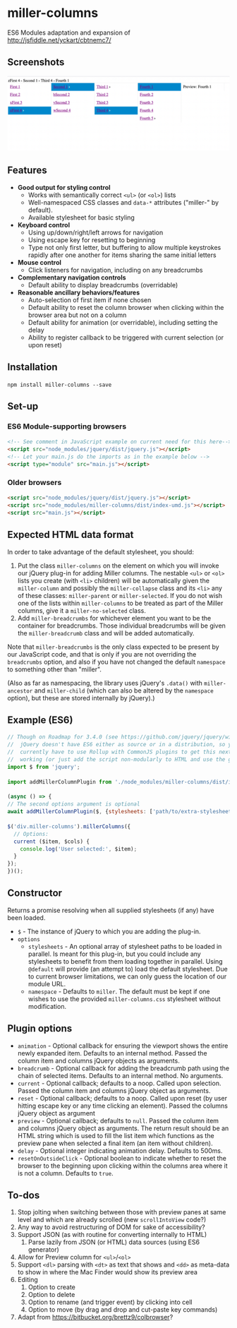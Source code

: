 # miller-columns

ES6 Modules adaptation and expansion of
<http://jsfiddle.net/yckart/cbtnemc7/>

## Screenshots

![Multiple columns](./screenshots/multiple-columns.png)

## Features

- **Good output for styling control**
  - Works with semantically correct `<ul>` (or `<ol>`) lists
  - Well-namespaced CSS classes and `data-*` attributes ("miller-" by default).
  - Available stylesheet for basic styling
- **Keyboard control**
  - Using up/down/right/left arrows for navigation
  - Using escape key for resetting to beginning
  - Type not only first letter, but buffering to allow multiple keystrokes
    rapidly after one another for items sharing the same initial letters
- **Mouse control**
  - Click listeners for navigation, including on any breadcrumbs
- **Complementary navigation controls**
  - Default ability to display breadcrumbs (overridable)
- **Reasonable ancillary behaviors/features**
  - Auto-selection of first item if none chosen
  - Default ability to reset the column browser when clicking within the browser
      area but not on a column
  - Default ability for animation (or overridable), including setting the delay
  - Ability to register callback to be triggered with current selection
      (or upon reset)

## Installation

`npm install miller-columns --save`

## Set-up

### ES6 Module-supporting browsers

```html
<!-- See comment in JavaScript example on current need for this here-->
<script src="node_modules/jquery/dist/jquery.js"></script>
<!-- Let your main.js do the imports as in the example below -->
<script type="module" src="main.js"></script>
```

### Older browsers

```html
<script src="node_modules/jquery/dist/jquery.js"></script>
<script src="node_modules/miller-columns/dist/index-umd.js"></script>
<script src="main.js"></script>
```

## Expected HTML data format

In order to take advantage of the default stylesheet, you should:

1. Put the class `miller-columns` on the element on which you will invoke
    our jQuery plug-in for adding Miller columns. The nestable `<ul>` or
    `<ol>` lists you create (with `<li>` children) will be automatically
    given the `miller-column` and possibly the `miller-collapse` class
    and its `<li>` any of these classes: `miller-parent` or `miller-selected`.
    If you do not wish one of the lists within `miller-columns` to be
    treated as part of the Miller columns, give it a `miller-no-selected`
    class.
1. Add `miller-breadcrumbs` for whichever element you want to be the
    container for breadcrumbs. Those individual breadcrumbs will be given
    the `miller-breadcrumb` class and will be added automatically.

Note that `miller-breadcrumbs` is the only class expected to be present by
our JavaScript code, and that is only if you are not overriding the
`breadcrumbs` option, and also if you have not changed the default
`namespace` to something other than "miller".

(Also as far as namespacing, the library uses jQuery's `.data()` with
`miller-ancestor` and `miller-child` (which can also be altered by the
`namespace` option), but these are stored internally by jQuery).)

## Example (ES6)

```js
// Though on Roadmap for 3.4.0 (see https://github.com/jquery/jquery/wiki/Roadmap),
//  jQuery doesn't have ES6 either as source or in a distribution, so you
//  currently have to use Rollup with CommonJS plugins to get this next line
//  working (or just add the script non-modularly to HTML and use the global `$`)
import $ from 'jquery';

import addMillerColumnPlugin from './node_modules/miller-columns/dist/index-es.min.js';

(async () => {
// The second options argument is optional
await addMillerColumnPlugin($, {stylesheets: ['path/to/extra-stylesheet.css', '@default']});

$('div.miller-columns').millerColumns({
  // Options:
  current ($item, $cols) {
    console.log('User selected:', $item);
  }
});
})();
```

## Constructor

Returns a promise resolving when all supplied stylesheets (if any) have
been loaded.

- `$` - The instance of jQuery to which you are adding the plug-in.
- `options`
    - `stylesheets` - An optional array of stylesheet paths to be loaded in
        parallel. Is meant for this plug-in, but you could include any
        stylesheets to benefit from them loading together in parallel. Using
        `@default` will provide (an attempt to) load the default stylesheet.
        Due to current browser limitations, we can only guess the location of
        our module URL.
    - `namespace` - Defaults to `miller`. The default must be kept if one
        wishes to use the provided `miller-columns.css` stylesheet without
        modification.

## Plugin options

- `animation` - Optional callback for ensuring the viewport shows the
    entire newly expanded item. Defaults to an internal method. Passed the
    column item and columns jQuery objects as arguments.
- `breadcrumb` - Optional callback for adding the breadcrumb path using the
    chain of selected items. Defaults to an internal method. No arguments.
- `current` - Optional callback; defaults to a noop. Called upon selection.
    Passed the column item and columns jQuery object as arguments.
- `reset` - Optional callback; defaults to a noop. Called upon reset (by
    user hitting escape key or any time clicking an element). Passed the
    columns jQuery object as argument
- `preview` - Optional callback; defaults to `null`. Passed the column
    item and columns jQuery object as arguments. The return result should be
    an HTML string which is used to fill the list item which functions as the
    preview pane when selected a final item (an item without children).
- `delay` - Optional integer indicating animation delay. Defaults to 500ms.
- `resetOnOutsideClick` - Optional boolean to indicate whether to reset the
    browser to the beginning upon clicking within the columns area where
    it is not a column. Defaults to `true`.

## To-dos

1. Stop jolting when switching between those with preview panes at same
    level and which are already scrolled (new `scrollIntoView` code?)
1. Any way to avoid restructuring of DOM for sake of accessibility?
1. Support JSON (as with routine for converting internally to HTML)
    1. Parse lazily from JSON (or HTML) data sources (using ES6 generator)
1. Allow for Preview column for `<ul>`/`<ol>`
1. Support `<dl>` parsing with `<dt>` as text that shows and `<dd>` as
    meta-data to show in where the Mac Finder would show its preview area
1. Editing
    1. Option to create
    1. Option to delete
    1. Option to rename (and trigger event) by clicking into cell
    1. Option to move (by drag and drop and cut-paste key commands)
1. Adapt from <https://bitbucket.org/brettz9/colbrowser>?
